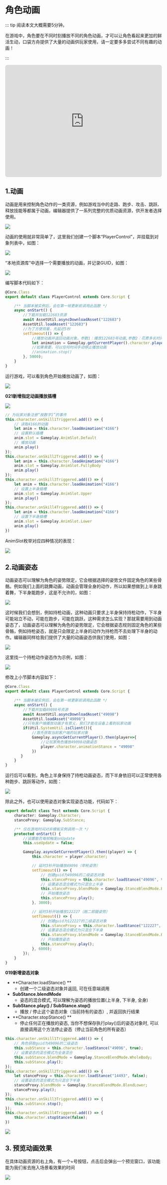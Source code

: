 # 角色动画

::: tip 阅读本文大概需要5分钟。

在游戏中，角色要在不同时刻播放不同的角色动画，才可以让角色看起来更加的鲜活生动，口袋方舟提供了大量的动画供玩家使用，请一定要多多尝试不同有趣的动画！

:::

<iframe sandbox="allow-scripts allow-downloads allow-same-origin allow-popups allow-presentation allow-forms" frameborder="0" draggable="false" allowfullscreen="" allow="encrypted-media;" referrerpolicy="" aha-samesite="" class="iframe-loaded" src=" https://player.bilibili.com/player.html?aid=905795054&bvid=BV14P4y1z71N&cid=978207056&page=1" style="border-radius: 7px; width: 100%; height: 360px;"></iframe>

## 1.动画

动画是用来控制角色动作的一类资源，例如游戏当中的走路、跑步、攻击、跳跃、释放技能等都属于动画，编辑器提供了一系列完整的优质动画资源，供开发者选择使用。

![](https://cdn.233xyx.com/1681130073761_442.PNG)

动画的使用就非常简单了，这里我们创建一个脚本“PlayerControl”，并挂载到对象列表中，如图：

![](https://cdn.233xyx.com/1681130073506_212.PNG)

“本地资源库”中选择一个需要播放的动画，并记录GUID，如图：

![](https://cdn.233xyx.com/1681130073759_698.PNG)

编写脚本代码如下：

```ts
@Core.Class
export default class PlayerControl extends Core.Script {

    /** 当脚本被实例后，会在第一帧更新前调用此函数 */
    async onStart() {
        //下载并加载122683资源
        await AssetUtil.asyncDownloadAsset("122683")
        AssetUtil.loadAsset("122683")
        //为了方便观看，先延迟5秒
        setTimeout(() => {
            //播放动画并返回动画对象，参数1：播放122683号动画,参数2：花费多长时间播放完当前动画，这里指的是使用10秒播放完一次完整的122683号动画
            let animation = Gameplay.getCurrentPlayer().character.playAnimation("122683", 10)
            //如果需要，可以任何时间手动停止播放动画
            //animation.stop()
        }, 5000);
    }
}
```

运行游戏，可以看到角色开始播放动画了，如图：

![](https://cdn.233xyx.com/1681130073853_649.png)

**021新增指定动画播放插槽**

![](https://cdn.233xyx.com/1681130073463_751.png)

```ts
// 为玩家对象注册“按数字1”的事件
this.character.onSkill1Triggered.add(() => {
    // 读取4166的动画
    let anim = this.character.loadAnimation("4166")
    // 设置默认插槽
    anim.slot = Gameplay.AnimSlot.Default
    // 播放动画
    anim.play()
});
this.character.onSkill2Triggered.add(() => {
    let anim = this.character.loadAnimation("4166")
    anim.slot = Gameplay.AnimSlot.FullyBody
    anim.play()
});
this.character.onSkill3Triggered.add(() => {
    let anim = this.character.loadAnimation("4166")
    // 设置上半身插槽
    anim.slot = Gameplay.AnimSlot.Upper
    anim.play()
});
this.character.onSkill4Triggered.add(() => {
    let anim = this.character.loadAnimation("4166")
    // 设置下半身插槽
    anim.slot = Gameplay.AnimSlot.Lower
    anim.play()
})
```

AnimSlot枚举对应四种情况的表现：

![](https://cdn.233xyx.com/1681130073774_733.gif)

## 2.动画姿态

动画姿态可以理解为角色的姿势限定，它会根据选择的姿势文件固定角色的某些骨骼。例如我们上面的跳舞动画，动画会管理全身的动作，所以如果想做到上半身跳着舞，下半身能跑步，这是不允许的，如图：

![](https://cdn.233xyx.com/1681130073760_235.gif)

这时候我们会想到，例如持枪动画，这种动画只要求上半身保持持枪动作，下半身可能站立不动，可能在跑步，可能在跳跃，这种需求怎么实现？那就需要用到动画姿态了，动画姿态可以理解为角色的姿势限定，它会根据姿态规则固定角色的某些骨骼，例如持枪姿态，就是只会限定上半身的动作为持枪而不去处理下半身的动作。编辑器同样给我们提供了大量的动画姿态供我们使用，如图：

![](https://cdn.233xyx.com/1681130073541_516.png)

这里找一个持枪动作姿态作为示例，如图：

![](https://cdn.233xyx.com/1681130073814_179.png)

修改上小节脚本内容如下：

```ts
@Core.Class
export default class PlayerControl extends Core.Script {

    /** 当脚本被实例后，会在第一帧更新前调用此函数 */
    async onStart() {   
        //下载并加载49098号资源 
        await AssetUtil.asyncDownloadAsset("49098")  
        AssetUtil.loadAsset("49098") 
        //只有客户端播放动画才有意义，我们才能在设备上看到玩家动画
        if(Util.SystemUtil.isClient()){
            //首先获取当前客户端的玩家对象
            Gameplay.asyncGetCurrentPlayer().then(player=>{
                //让玩家角色播放49098动画姿态
                player.character.animationStance = "49098"
            })
       }
    }
}
```

运行后可以看到，角色上半身保持了持枪动画姿态，而下半身依旧可以正常使用各种跑步、跳跃等动作，如图：

![](https://cdn.233xyx.com/1681130073425_401.gif)

除此之外，也可以使用姿态对象实现姿态功能，代码如下：

```ts
export default class Test extends Core.Script {
    character: Gameplay.Character;
    stanceProxy: Gameplay.SubStance;

    /** 仅在游戏时间对非模板实例调用一次 */
    protected onStart() {
        //设置能否每帧触发onUpdate
        this.useUpdate = false;

        Gameplay.asyncGetCurrentPlayer().then((player) => {
            this.character = player.character;

            // 延时3秒开始播放49096（举枪姿势）
            setTimeout(() => {
                // 创建guid为49096的二级姿态对象
                this.stanceProxy = this.character.loadStance("49096", true);
                // 设置姿态混合模式为只混合上半身
                this.stanceProxy.blendMode = Gameplay.StanceBlendMode.BlendUpper;
                // 开始播放姿态
                this.stanceProxy.play();
            }, 3000);

            // 延时3秒开始播放122227（翘二郎腿姿势）
            setTimeout(() => {
                // 创建guid为122227的二级姿态对象
                this.stanceProxy = this.character.loadStance("122227", true);
                // 设置姿态混合模式为只混合下半身
                this.stanceProxy.blendMode = Gameplay.StanceBlendMode.BlendLower;
                // 开始播放姿态
                this.stanceProxy.play();
            }, 6000);
        });
    }
}
```

**019新增姿态对象**

* **Character.loadStance() **
  * 创建一个二级姿态对象并返回, 可在任意端调用
* **SubStance.blendMode**
  * 姿态的混合模式, 可以理解为姿态的播放位置(上半身, 下半身, 全身)
* **SubStance.play() / SubStance.stop()**
  * 播放 / 停止这个姿态对象（当前持有的姿态）, 并返回执行结果
* **Character.stopStance() **
  * 停止任何正在播放的姿态, 当你不想保存执行play()后的姿态对象时, 可以直接调用这个方法停止姿态（停止当前角色的所有姿态）

```TypeScript
this.character.onSkill1Triggered.add(() => {
    // 角色获取guid为49096的二级姿态
    this.subStance = this.character.loadStance("49096", true);
    // 设置姿态的混合模式为全身混合
    this.subStance.blendMode = Gameplay.StanceBlendMode.WholeBody;
    this.subStance.play();
});
this.character.onSkill2Triggered.add(() => {
    let stanceProxy = this.character.loadStance("14493", false);
    // 设置姿态的混合模式为只混合下半身
    stanceProxy.blendMode = Gameplay.StanceBlendMode.BlendLower;
    stanceProxy.play();
});
this.character.onSkill3Triggered.add(() => {
    this.subStance.stop();
});
this.character.onSkill4Triggered.add(() => {
    this.character.stopStance(false);
})
```

![](https://cdn.233xyx.com/1681130073761_302.gif)

## 3. 预览动画效果

在具体动画资源的右上角，有一个+号按钮，点击后会弹出一个预览窗口，该功能能为我们省去拖入场景看效果的时间

![](https://cdn.233xyx.com/1681130073576_078.gif)

